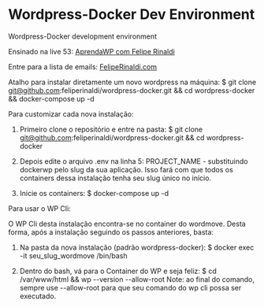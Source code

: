 # Wordpress-Docker Dev Environment
Wordpress-Docker development environment

Ensinado na live 53: [AprendaWP com Felipe Rinaldi](https://www.youtube.com/channel/UC-LKig8NJbVzDdTnEmRHVRQ/)

Entre para a lista de emails: [FelipeRinaldi.com](https://feliperinaldi.com)

Atalho para instalar diretamente um novo wordpress na máquina:
$ git clone git@github.com:feliperinaldi/wordpress-docker.git && cd wordpress-docker && docker-compose up -d

Para customizar cada nova instalação:
1. Primeiro clone o repositório e entre na pasta: 
$ git clone git@github.com:feliperinaldi/wordpress-docker.git && cd wordpress-docker

2. Depois edite o arquivo .env na linha 5: PROJECT_NAME - substituindo dockerwp pelo slug da sua aplicação.
Isso fará com que todos os containers dessa instalação tenha seu slug único no início.

3. Inicie os containers:
$ docker-compose up -d

Para usar o WP Cli:

O WP Cli desta instalação encontra-se no container do wordmove. Desta forma, após a instalação seguindo os passos anteriores, basta:

1. Na pasta da nova instalação (padrão wordpress-docker):
$ docker exec -it seu_slug_wordmove /bin/bash

2. Dentro do bash, vá para o Container do WP e seja feliz:
$ cd /var/www/html && wp --version --allow-root
Note: ao final do comando, sempre use --allow-root para que seu comando do wp cli possa ser executado.